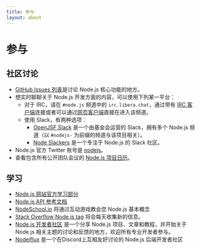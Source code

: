 ```yaml
---
title: 参与
layout: about
---
```


# 参与

## 社区讨论

- [GitHub Issues 列表](https://github.com/nodejs/node/issues)是讨论 Node.js 核心功能的地方。
- 想实时聊聊关于 Node.js 开发方面的内容，可以使用下列某一平台：
  - 对于 IRC，请在 `#node.js` 频道中的 `irc.libera.chat`，通过带有 [IRC 客户端](https://en.wikipedia.org/wiki/Comparison_of_Internet_Relay_Chat_clients)连接或者可以通过[网页客户端](https://kiwiirc.com/nextclient/)直接在进入该频道。
  - 使用 Slack，有两种选项：
    - [OpenJSF Slack](https://slack-invite.openjsf.org/) 是一个由基金会运营的 Slack，拥有多个 Node.js 频道（以 `#nodejs-` 为前缀的频道与该项目相关）。
    - [Node Slackers](https://www.nodeslackers.com/) 是一个专注于 Node.js 的 Slack 社区。
- Node.js 官方 Twitter 账号是 [nodejs](https://twitter.com/nodejs)。
- 查看包含所有公开团队会议的 [Node.js 项目日历](https://nodejs.org/calendar)。

## 学习

- [Node.js 网站官方学习部分](https://nodejs.org/en/learn/)
- [Node.js API 参考文档](https://nodejs.org/api/)
- [NodeSchool.io](https://nodeschool.io/) 将通过互动游戏教会您 Node.js 基本概念
- [Stack Overflow Node.js tag](https://stackoverflow.com/questions/tagged/node.js) 将会每天收集新的信息。
- [Node.js 开发者社区](https://dev.to/t/node) 是一个分享 Node.js 项目、文章和教程，并开始关于 Node.js 相关主题的讨论和反馈的地方，欢迎所有专业开发者参与。
- [Nodeiflux](https://discordapp.com/invite/vUsrbjd) 是一个在Discord上互相友好讨论的 Node.js 后端开发者社区
